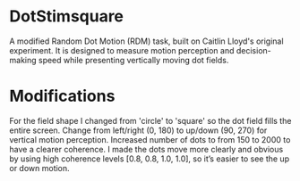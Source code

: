 # DotStimsquare
A modified Random Dot Motion (RDM) task, built on Caitlin Lloyd's original experiment.
It is designed to measure motion perception and decision-making speed while presenting vertically moving dot fields.
# Modifications 
For the field shape I changed from 'circle' to 'square' so the dot field fills the entire screen.
Change from left/right (0, 180) to up/down (90, 270) for vertical motion perception.
Increased number of dots to from 150 to 2000 to have a clearer coherence.
I made the dots move more clearly and obvious by using high coherence levels [0.8, 0.8, 1.0, 1.0], so it’s easier to see the up or down motion.
